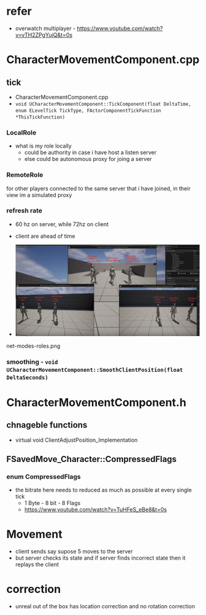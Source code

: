 # refer
- overwatch multiplayer - https://www.youtube.com/watch?v=vTH2ZPgYujQ&t=0s

# CharacterMovementComponent.cpp

## tick 

-  CharacterMovementComponent.cpp
- `void UCharacterMovementComponent::TickComponent(float DeltaTime, enum ELevelTick TickType, FActorComponentTickFunction *ThisTickFunction)`

### LocalRole 
- what is my role locally
    - could be authority in case i have host a listen server
    - else could be autonomous proxy for joing a server

### RemoteRole
for other players connected to the same server that i have joined, in their view im a simulated proxy

### refresh rate
- 60 hz on server, while 72hz on client
- client are ahead of time

- <img src="./images/net-modes-roles.png">

net-modes-roles.png

### smoothing - `void UCharacterMovementComponent::SmoothClientPosition(float DeltaSeconds)`

# CharacterMovementComponent.h

## chnageble functions
- virtual void ClientAdjustPosition_Implementation

## FSavedMove_Character::CompressedFlags

### enum CompressedFlags
- the bitrate here needs to reduced as much as possible at every single tick
    - 1 Byte - 8 bit - 8 Flags
    - https://www.youtube.com/watch?v=TuHFeS_eBe8&t=0s

# Movement
- client sends say supose 5 moves to the server
- but server checks its state and if server finds incorrect state then it replays the client

# correction
- unreal out of the box has location correction and no rotation correction
